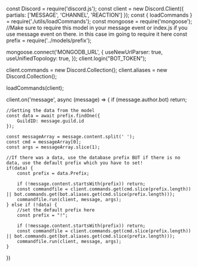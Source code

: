 const Discord = require('discord.js');
const client = new Discord.Client({
    partials: ['MESSAGE', 'CHANNEL', 'REACTION']
});
const {
    loadCommands
} = require('./utils/loadCommands');
const mongoose = require('mongoose');
//Make sure to require this model in your message event or index.js if you use message event on there. in this case im going to require it here
const prefix = require('../models/prefix');

mongoose.connect('MONGODB_URL', {
    useNewUrlParser: true,
    useUnifiedTopology: true,
});
client.login("BOT_TOKEN");

client.commands = new Discord.Collection();
client.aliases = new Discord.Collection();

loadCommands(client);

client.on('message', async (message) => {
    if (message.author.bot) return;

    //Getting the data from the model
    const data = await prefix.findOne({
        GuildID: message.guild.id
    });

    const messageArray = message.content.split(' ');
    const cmd = messageArray[0];
    const args = messageArray.slice(1);

    //If there was a data, use the database prefix BUT if there is no data, use the default prefix which you have to set!
    if(data) {
        const prefix = data.Prefix;

        if (!message.content.startsWith(prefix)) return;
        const commandfile = client.commands.get(cmd.slice(prefix.length)) || bot.commands.get(bot.aliases.get(cmd.slice(prefix.length)));
        commandfile.run(client, message, args);
    } else if (!data) {
        //set the default prefix here
        const prefix = "!";
        
        if (!message.content.startsWith(prefix)) return;
        const commandfile = client.commands.get(cmd.slice(prefix.length)) || bot.commands.get(bot.aliases.get(cmd.slice(prefix.length)));
        commandfile.run(client, message, args);
    }
})